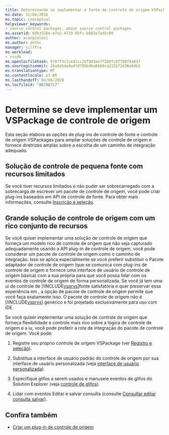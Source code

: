 ```yaml
---
title: Determinando se implementar á fonte de controle de origem VSPackage | Microsoft Docs
ms.date: 11/04/2016
ms.topic: conceptual
helpviewer_keywords:
- source control packages, about source control packages
ms.assetid: 60b3326e-e7e2-4729-95fc-b682e7ad5c99
author: acangialosi
ms.author: anthc
manager: jillfra
ms.workload:
- vssdk
ms.openlocfilehash: 8707f3c1ced1cc2df9d3ae77280fc8779874a837
ms.sourcegitcommit: 16a4a5da4a4fd795b46a0869ca2152f2d36e6db2
ms.translationtype: MT
ms.contentlocale: pt-BR
ms.lasthandoff: 04/06/2020
ms.locfileid: "80708717"
---
```

# <a name="determine-whether-to-implement-a-source-control-vspackage"></a>Determine se deve implementar um VSPackage de controle de origem
Esta seção elabora as opções de plug-ins de controle de fonte e controle de origem VSPackages para ampliar soluções de controle de origem e fornece diretrizes amplas sobre a escolha de um caminho de integração adequado.

## <a name="small-source-control-solution-with-limited-resources"></a>Solução de controle de pequena fonte com recursos limitados
 Se você tiver recursos limitados e não puder ser sobrecarregado com a sobrecarga de escrever um pacote de controle de origem, você pode criar plug-ins baseados em API de controle de fonte. Para obter mais informações, consulte [Inscrição e seleção](../../extensibility/internals/registration-and-selection-source-control-vspackage.md).

## <a name="large-source-control-solution-with-a-rich-feature-set"></a>Grande solução de controle de origem com um rico conjunto de recursos
 Se você quiser implementar uma solução de controle de origem que forneça um modelo rico de controle de origem que não seja capturado adequadamente usando a API plug-in de controle de origem, você pode considerar um pacote de controle de origem como o caminho de integração. Isso se aplica especialmente se você preferir substituir o Pacote adaptador de controle de origem (que se comunica com plug-ins de controle de origem e fornece uma interface de usuário de controle de origem básica) com a sua própria para que você possa lidar com os eventos de controle de origem de forma personalizada. Se você já tem uma ui de controle de [!INCLUDE[vsprvs](../../code-quality/includes/vsprvs_md.md)]fonte satisfatória e quer preservar essa experiência em , a opção de pacote de controle de origem permite que você faça exatamente isso. O pacote de controle de origem não é [!INCLUDE[vsprvs](../../code-quality/includes/vsprvs_md.md)] genérico e foi projetado exclusivamente para uso com IDE.

 Se você quiser implementar uma solução de controle de origem que forneça flexibilidade e controle mais rico sobre a lógica de controle de origem e a iu, você pode preferir a rota de integração do pacote de controle de origem. Você pode:

1. Registre seu próprio controle de origem VSPackage (ver [Registro e seleção](../../extensibility/internals/registration-and-selection-source-control-vspackage.md)).

2. Substitua a interface de usuário padrão do controle de origem por sua interface de usuário personalizada (veja [interface de usuário personalizada](../../extensibility/internals/custom-user-interface-source-control-vspackage.md)).

3. Especifique glifos a serem usados e manuseie eventos de glifos do Solution Explorer (veja [controle de glifos](../../extensibility/internals/glyph-control-source-control-vspackage.md)).

4. Lidar com eventos Editar e salvar consulta (consulte [Consultar editar consulta salvar](../../extensibility/internals/query-edit-query-save-source-control-vspackage.md)).

## <a name="see-also"></a>Confira também
- [Criar um plug-in de controle de origem](../../extensibility/internals/creating-a-source-control-plug-in.md)
